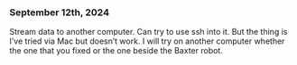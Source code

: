 
### September 12th, 2024

Stream data to another computer. Can try to use ssh into it. But the thing is I’ve tried via Mac but doesn’t work. I will try on another computer whether the one that you fixed or the one beside the Baxter robot.

